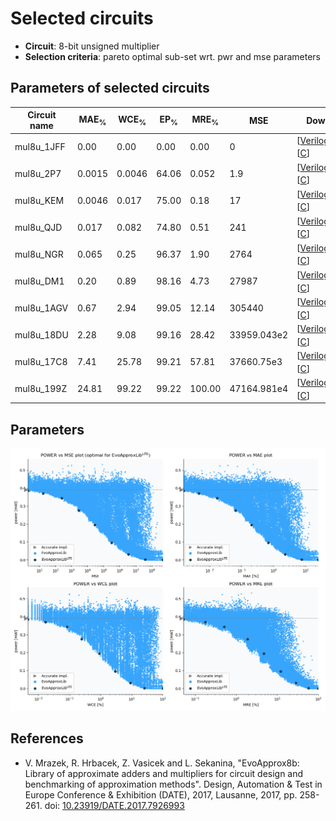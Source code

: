 
Selected circuits
===================
 - **Circuit**: 8-bit unsigned multiplier
 - **Selection criteria**: pareto optimal sub-set wrt. pwr and mse parameters

Parameters of selected circuits
----------------------------

| Circuit name | MAE<sub>%</sub> | WCE<sub>%</sub> | EP<sub>%</sub> | MRE<sub>%</sub> | MSE | Download |
| --- |  --- | --- | --- | --- | --- | --- | 
| mul8u_1JFF | 0.00 | 0.00 | 0.00 | 0.00 | 0 |   [[Verilog<sub>PDK45</sub>](mul8u_1JFF_pdk45.v)] [[C](mul8u_1JFF.c)] |
| mul8u_2P7 | 0.0015 | 0.0046 | 64.06 | 0.052 | 1.9 |  [[Verilog<sub>generic</sub>](mul8u_2P7.v)]  [[C](mul8u_2P7.c)] |
| mul8u_KEM | 0.0046 | 0.017 | 75.00 | 0.18 | 17 |  [[Verilog<sub>generic</sub>](mul8u_KEM.v)]  [[C](mul8u_KEM.c)] |
| mul8u_QJD | 0.017 | 0.082 | 74.80 | 0.51 | 241 |  [[Verilog<sub>generic</sub>](mul8u_QJD.v)]  [[C](mul8u_QJD.c)] |
| mul8u_NGR | 0.065 | 0.25 | 96.37 | 1.90 | 2764 |  [[Verilog<sub>generic</sub>](mul8u_NGR.v)]  [[C](mul8u_NGR.c)] |
| mul8u_DM1 | 0.20 | 0.89 | 98.16 | 4.73 | 27987 |  [[Verilog<sub>generic</sub>](mul8u_DM1.v)]  [[C](mul8u_DM1.c)] |
| mul8u_1AGV | 0.67 | 2.94 | 99.05 | 12.14 | 305440 |  [[Verilog<sub>generic</sub>](mul8u_1AGV.v)]  [[C](mul8u_1AGV.c)] |
| mul8u_18DU | 2.28 | 9.08 | 99.16 | 28.42 | 33959.043e2 |  [[Verilog<sub>generic</sub>](mul8u_18DU.v)]  [[C](mul8u_18DU.c)] |
| mul8u_17C8 | 7.41 | 25.78 | 99.21 | 57.81 | 37660.75e3 |  [[Verilog<sub>generic</sub>](mul8u_17C8.v)]  [[C](mul8u_17C8.c)] |
| mul8u_199Z | 24.81 | 99.22 | 99.22 | 100.00 | 47164.981e4 |  [[Verilog<sub>generic</sub>](mul8u_199Z.v)]  [[C](mul8u_199Z.c)] |
    
Parameters
--------------
![Parameters figure](fig.png)

References
--------------
   - V. Mrazek, R. Hrbacek, Z. Vasicek and L. Sekanina, "EvoApprox8b: Library of approximate adders and multipliers for circuit design and benchmarking of approximation methods". Design, Automation & Test in Europe Conference & Exhibition (DATE), 2017, Lausanne, 2017, pp. 258-261. doi: [10.23919/DATE.2017.7926993](https://dx.doi.org/10.23919/DATE.2017.7926993)

             